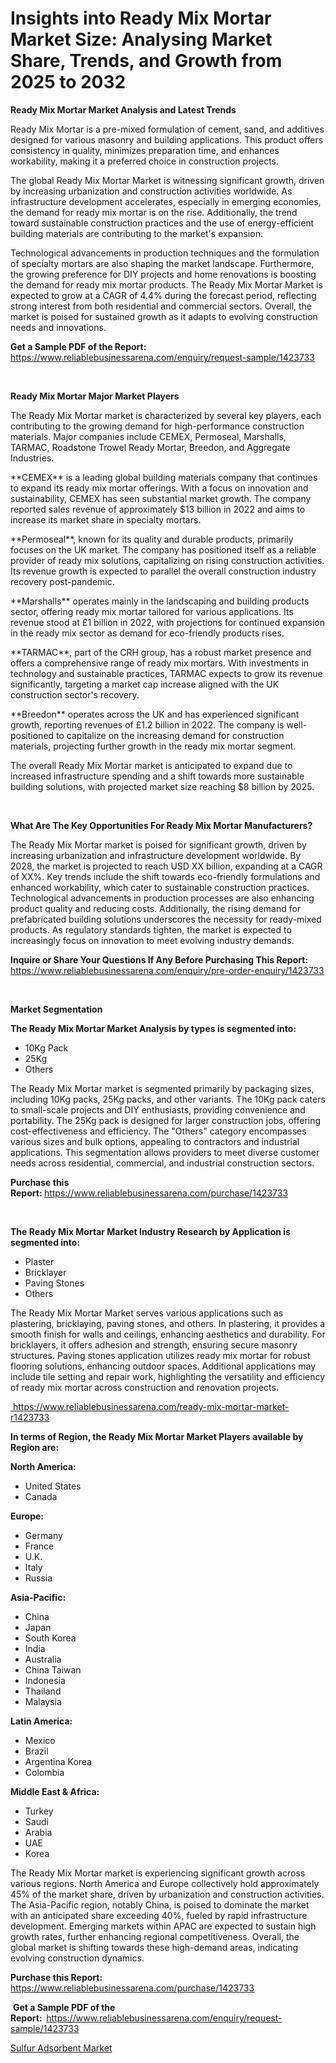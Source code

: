 <p><h1>Insights into Ready Mix Mortar Market Size: Analysing Market Share, Trends, and Growth from 2025 to 2032</h1></p><p><strong>Ready Mix Mortar Market Analysis and Latest Trends</strong></p>
<p><p>Ready Mix Mortar is a pre-mixed formulation of cement, sand, and additives designed for various masonry and building applications. This product offers consistency in quality, minimizes preparation time, and enhances workability, making it a preferred choice in construction projects. </p><p>The global Ready Mix Mortar Market is witnessing significant growth, driven by increasing urbanization and construction activities worldwide. As infrastructure development accelerates, especially in emerging economies, the demand for ready mix mortar is on the rise. Additionally, the trend toward sustainable construction practices and the use of energy-efficient building materials are contributing to the market's expansion. </p><p>Technological advancements in production techniques and the formulation of specialty mortars are also shaping the market landscape. Furthermore, the growing preference for DIY projects and home renovations is boosting the demand for ready mix mortar products. The Ready Mix Mortar Market is expected to grow at a CAGR of 4.4% during the forecast period, reflecting strong interest from both residential and commercial sectors. Overall, the market is poised for sustained growth as it adapts to evolving construction needs and innovations.</p></p>
<p><strong>Get a Sample PDF of the Report:&nbsp;</strong> <a href="https://www.reliablebusinessarena.com/enquiry/request-sample/1423733?utm_campaign=3492&utm_medium=2&utm_source=Github&utm_content=ia&utm_term=02042025&utm_id=ready-mix-mortar">https://www.reliablebusinessarena.com/enquiry/request-sample/1423733</a></p>
<p>&nbsp;</p>
<p><strong>Ready Mix Mortar Major Market Players</strong></p>
<p><p>The Ready Mix Mortar market is characterized by several key players, each contributing to the growing demand for high-performance construction materials. Major companies include CEMEX, Permoseal, Marshalls, TARMAC, Roadstone Trowel Ready Mortar, Breedon, and Aggregate Industries.</p><p>**CEMEX** is a leading global building materials company that continues to expand its ready mix mortar offerings. With a focus on innovation and sustainability, CEMEX has seen substantial market growth. The company reported sales revenue of approximately $13 billion in 2022 and aims to increase its market share in specialty mortars.</p><p>**Permoseal**, known for its quality and durable products, primarily focuses on the UK market. The company has positioned itself as a reliable provider of ready mix solutions, capitalizing on rising construction activities. Its revenue growth is expected to parallel the overall construction industry recovery post-pandemic.</p><p>**Marshalls** operates mainly in the landscaping and building products sector, offering ready mix mortar tailored for various applications. Its revenue stood at £1 billion in 2022, with projections for continued expansion in the ready mix sector as demand for eco-friendly products rises.</p><p>**TARMAC**, part of the CRH group, has a robust market presence and offers a comprehensive range of ready mix mortars. With investments in technology and sustainable practices, TARMAC expects to grow its revenue significantly, targeting a market cap increase aligned with the UK construction sector's recovery.</p><p>**Breedon** operates across the UK and has experienced significant growth, reporting revenues of £1.2 billion in 2022. The company is well-positioned to capitalize on the increasing demand for construction materials, projecting further growth in the ready mix mortar segment.</p><p>The overall Ready Mix Mortar market is anticipated to expand due to increased infrastructure spending and a shift towards more sustainable building solutions, with projected market size reaching $8 billion by 2025.</p></p>
<p>&nbsp;</p>
<p><strong>What Are The Key Opportunities For Ready Mix Mortar Manufacturers?</strong></p>
<p><p>The Ready Mix Mortar market is poised for significant growth, driven by increasing urbanization and infrastructure development worldwide. By 2028, the market is projected to reach USD XX billion, expanding at a CAGR of XX%. Key trends include the shift towards eco-friendly formulations and enhanced workability, which cater to sustainable construction practices. Technological advancements in production processes are also enhancing product quality and reducing costs. Additionally, the rising demand for prefabricated building solutions underscores the necessity for ready-mixed products. As regulatory standards tighten, the market is expected to increasingly focus on innovation to meet evolving industry demands.</p></p>
<p><strong>Inquire or Share Your Questions If Any Before Purchasing This Report:</strong> <a href="https://www.reliablebusinessarena.com/enquiry/pre-order-enquiry/1423733?utm_campaign=3492&utm_medium=2&utm_source=Github&utm_content=ia&utm_term=02042025&utm_id=ready-mix-mortar">https://www.reliablebusinessarena.com/enquiry/pre-order-enquiry/1423733</a></p>
<p>&nbsp;</p>
<p><strong>Market Segmentation</strong></p>
<p><strong>The Ready Mix Mortar Market Analysis by types is segmented into:</strong></p>
<p><ul><li>10Kg Pack</li><li>25Kg</li><li>Others</li></ul></p>
<p><p>The Ready Mix Mortar market is segmented primarily by packaging sizes, including 10Kg packs, 25Kg packs, and other variants. The 10Kg pack caters to small-scale projects and DIY enthusiasts, providing convenience and portability. The 25Kg pack is designed for larger construction jobs, offering cost-effectiveness and efficiency. The "Others" category encompasses various sizes and bulk options, appealing to contractors and industrial applications. This segmentation allows providers to meet diverse customer needs across residential, commercial, and industrial construction sectors.</p></p>
<p><strong>Purchase this Report:&nbsp;</strong><a href="https://www.reliablebusinessarena.com/purchase/1423733?utm_campaign=3492&utm_medium=2&utm_source=Github&utm_content=ia&utm_term=02042025&utm_id=ready-mix-mortar">https://www.reliablebusinessarena.com/purchase/1423733</a></p>
<p>&nbsp;</p>
<p><strong>The Ready Mix Mortar Market Industry Research by Application is segmented into:</strong></p>
<p><ul><li>Plaster</li><li>Bricklayer</li><li>Paving Stones</li><li>Others</li></ul></p>
<p><p>The Ready Mix Mortar Market serves various applications such as plastering, bricklaying, paving stones, and others. In plastering, it provides a smooth finish for walls and ceilings, enhancing aesthetics and durability. For bricklayers, it offers adhesion and strength, ensuring secure masonry structures. Paving stones application utilizes ready mix mortar for robust flooring solutions, enhancing outdoor spaces. Additional applications may include tile setting and repair work, highlighting the versatility and efficiency of ready mix mortar across construction and renovation projects.</p></p>
<p><a href="https://www.reliablebusinessarena.com/ready-mix-mortar-market-r1423733?utm_campaign=3492&utm_medium=2&utm_source=Github&utm_content=ia&utm_term=02042025&utm_id=ready-mix-mortar">&nbsp;https://www.reliablebusinessarena.com/ready-mix-mortar-market-r1423733</a></p>
<p><strong>In terms of Region, the Ready Mix Mortar Market Players available by Region are:</strong></p>
<p>
    <p> <strong> North America: </strong>
        <ul>
            <li>United States</li>
            <li>Canada</li>
        </ul>
        </p> 
    <p> <strong> Europe: </strong>
        <ul>
            <li>Germany</li>
            <li>France</li>
            <li>U.K.</li>
            <li>Italy</li>
            <li>Russia</li>
        </ul>
        </p> 
    <p> <strong> Asia-Pacific: </strong>
        <ul>
            <li>China</li>
            <li>Japan</li>
            <li>South Korea</li>
            <li>India</li>
            <li>Australia</li>
            <li>China Taiwan</li>
            <li>Indonesia</li>
            <li>Thailand</li>
            <li>Malaysia</li>
        </ul>
        </p> 
    <p> <strong> Latin America: </strong>
        <ul>
            <li>Mexico</li>
            <li>Brazil</li>
            <li>Argentina Korea</li>
            <li>Colombia</li>
        </ul>
        </p> 
    <p> <strong> Middle East & Africa: </strong>
        <ul>
            <li>Turkey</li>
            <li>Saudi</li>
            <li>Arabia</li>
            <li>UAE</li>
            <li>Korea</li>
        </ul>
    </p>
    </p>
<p><p>The Ready Mix Mortar market is experiencing significant growth across various regions. North America and Europe collectively hold approximately 45% of the market share, driven by urbanization and construction activities. The Asia-Pacific region, notably China, is poised to dominate the market with an anticipated share exceeding 40%, fueled by rapid infrastructure development. Emerging markets within APAC are expected to sustain high growth rates, further enhancing regional competitiveness. Overall, the global market is shifting towards these high-demand areas, indicating evolving construction dynamics.</p></p>
<p><strong>Purchase this Report: </strong><a href="https://www.reliablebusinessarena.com/purchase/1423733?utm_campaign=3492&utm_medium=2&utm_source=Github&utm_content=ia&utm_term=02042025&utm_id=ready-mix-mortar">https://www.reliablebusinessarena.com/purchase/1423733</a></p>
<p>&nbsp;<strong>Get a Sample PDF of the Report:&nbsp;&nbsp;</strong><a href="https://www.reliablebusinessarena.com/enquiry/request-sample/1423733?utm_campaign=3492&utm_medium=2&utm_source=Github&utm_content=ia&utm_term=02042025&utm_id=ready-mix-mortar">https://www.reliablebusinessarena.com/enquiry/request-sample/1423733</a></p>
<p><strong></strong></p>
<p><p><a href="https://github.com/merkinedry7b/Market-Research-Report-List-1/blob/main/sulfur-adsorbent-market.md?utm_campaign=3492&utm_medium=2&utm_source=Github&utm_content=ia&utm_term=02042025&utm_id=ready-mix-mortar">Sulfur Adsorbent Market</a></p></p>